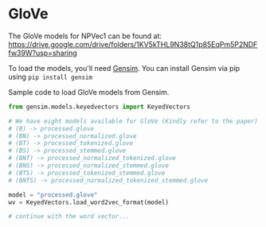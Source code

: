 # GloVe

The GloVe models for NPVec1 can be found at: https://drive.google.com/drive/folders/1KV5kTHL9N38tQ1p85EqPm5P2NDFfw39W?usp=sharing

To load the models, you'll need [Gensim](https://radimrehurek.com/gensim/). You can install Gensim via pip using `pip install gensim`

Sample code to load GloVe models from Gensim.
```python
from gensim.models.keyedvectors import KeyedVectors

# We have eight models available for GloVe (Kindly refer to the paper)
# (B) -> processed.glove
# (BN) -> processed_normalized.glove
# (BT) -> processed_tokenized.glove
# (BS) -> processed_stemmed.glove
# (BNT) -> processed_normalized_tokenized.glove
# (BNS) -> processed_normalized_stemmed.glove
# (BTS) -> processed_tokenized_stemmed.glove
# (BNTS) -> processed_normalized_tokenized_stemmed.glove

model = "processed.glove"
wv = KeyedVectors.load_word2vec_format(model)

# continue with the word vector...
```
